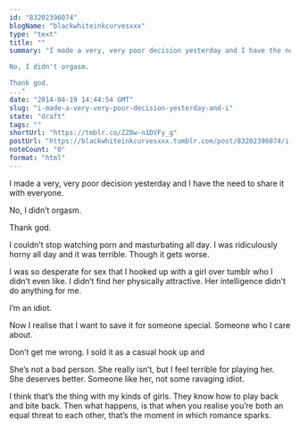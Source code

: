 ```yaml
---
id: "83202396074"
blogName: "blackwhiteinkcurvesxxx"
type: "text"
title: ""
summary: "I made a very, very poor decision yesterday and I have the need to share it with everyone.

No, I didn't orgasm.

Thank god.
..."
date: "2014-04-19 14:44:54 GMT"
slug: "i-made-a-very-very-poor-decision-yesterday-and-i"
state: "draft"
tags: ""
shortUrl: "https://tmblr.co/ZZ0w-n1DVFy_g"
postUrl: "https://blackwhiteinkcurvesxxx.tumblr.com/post/83202396074/i-made-a-very-very-poor-decision-yesterday-and-i"
noteCount: "0"
format: "html"
---
```


I made a very, very poor decision yesterday and I have the need to share it with everyone.

No, I didn’t orgasm.

Thank god.

I couldn’t stop watching porn and masturbating all day. I was ridiculously horny all day and it was terrible. Though it gets worse.

I was so desperate for sex that I hooked up with a girl over tumblr who I didn’t even like. I didn’t find her physically attractive. Her intelligence didn’t do anything for me.

I’m an idiot.

Now I realise that I want to save it for someone special. Someone who I care about.

Don’t get me wrong. I sold it as a casual hook up and

She’s not a bad person. She really isn’t, but I feel terrible for playing her. She deserves better. Someone like her, not some ravaging idiot.

I think that’s the thing with my kinds of girls. They know how to play back and bite back. Then what happens, is that when you realise you’re both an equal threat to each other, that’s the moment in which romance sparks.
